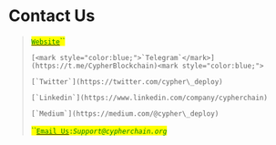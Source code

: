 # Contact Us



> [<mark style="color:green;">`Website`</mark>](https://cypherchain.org)<mark style="color:green;">``</mark>
>
> ``[<mark style="color:blue;">`Telegram`</mark>](https://t.me/CypherBlockchain)<mark style="color:blue;">``</mark>
>
> ``[`Twitter`](https://twitter.com/cypher\_deploy)``
>
> ``[`Linkedin`](https://www.linkedin.com/company/cypherchain)``
>
> ``[`Medium`](https://medium.com/@cypher\_deploy)``
>
> <mark style="color:green;">``</mark>[<mark style="color:green;">`Email Us`</mark>](https://app.gitbook.com/u/8rIxkQURSESOgQKk8Fv9sSLurLD3)<mark style="color:green;">`:`</mark>_<mark style="color:green;">`Support@cypherchain.org`</mark>_
